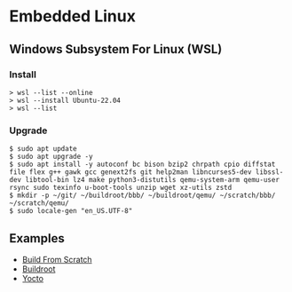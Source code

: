# Embedded Linux
## Windows Subsystem For Linux (WSL)
### Install
```
> wsl --list --online
> wsl --install Ubuntu-22.04
> wsl --list
```
### Upgrade
```
$ sudo apt update
$ sudo apt upgrade -y
$ sudo apt install -y autoconf bc bison bzip2 chrpath cpio diffstat file flex g++ gawk gcc genext2fs git help2man libncurses5-dev libssl-dev libtool-bin lz4 make python3-distutils qemu-system-arm qemu-user rsync sudo texinfo u-boot-tools unzip wget xz-utils zstd
$ mkdir -p ~/git/ ~/buildroot/bbb/ ~/buildroot/qemu/ ~/scratch/bbb/ ~/scratch/qemu/
$ sudo locale-gen "en_US.UTF-8"
```
## Examples
* [Build From Scratch](SCRATCH.md)
* [Buildroot](BUILDROOT.md)
* [Yocto](YOCTO.md)

